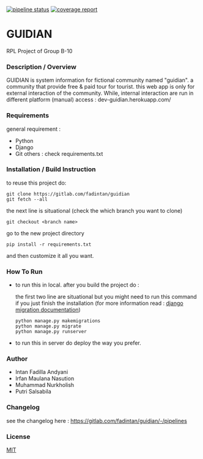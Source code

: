 [![pipeline status](https://gitlab.com/fadintan/guidian/badges/master/pipeline.svg)](https://gitlab.com/fadintan/guidian/-/commits/master)
[![coverage report](https://gitlab.com/fadintan/guidian/badges/master/coverage.svg)](https://gitlab.com/fadintan/guidian/-/commits/master)

# GUIDIAN
RPL Project of Group B-10


### Description / Overview
GUIDIAN is system information for fictional community named "guidian". a community that provide free & paid tour for tourist. this web app is only for external interaction of the community. While, internal interaction are run in different platform (manual)
access : dev-guidian.herokuapp.com/

### Requirements 
general requirement :
- Python
- Django
- Git
others : check requirements.txt

### Installation / Build Instruction
to reuse this project do:
```
git clone https://gitlab.com/fadintan/guidian
git fetch --all
```
the next line is situational (check the which branch you want to clone)
```
git checkout <branch name>
```
go to the new project directory
```
pip install -r requirements.txt
```
and then customize it all you want.

### How To Run
- to run this in local. after you build the project do :
  
  the first two line are situational but you might need to run this command if you just finish the installation (for more information read : [django migration documentation](https://docs.djangoproject.com/en/3.1/topics/migrations/))
  ```
  python manage.py makemigrations
  python manage.py migrate
  python manage.py runserver
  ```
- to run this in server do deploy the way you prefer.

### Author
- Intan Fadilla Andyani
- Irfan Maulana Nasution
- Muhammad Nurkholish
- Putri Salsabila

### Changelog
see the changelog here : https://gitlab.com/fadintan/guidian/-/pipelines

### License
[MIT](./LICENSE.txt)